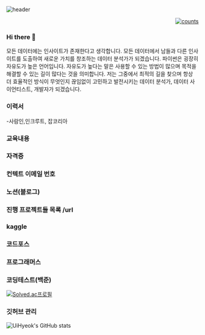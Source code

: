 <!-- 예전 사용 코드
코드포스 스택 [![CodeForces Profile](https://cf.leed.at?id=bym4094)](https://codeforces.com/profile/bym4094)
트로피 [![trophy](https://github-profile-trophy.vercel.app/?username=ByeonUi-Hyeok)](https://github.com/ryo-ma/github-profile-trophy)
-->
![header](https://capsule-render.vercel.app/api?type=waving&height=200&text=Ui-Hyeok's%20Github&fontAlign=76.5&fontAlignY=50&color=gradient&fontSize=45)
<!-- 헤더 참조주소 : https://github.com/kyechan99/capsule-render -->
<!-- 방문자수 시작 -->
<div align=right>
  
[![counts](https://hits.seeyoufarm.com/api/count/incr/badge.svg?url=https%3A%2F%2Fgithub.com%2FByeonUi-Hyeok%2Fhit-counter&count_bg=%23B8B8B8&title_bg=%23000000&icon=&icon_color=%23E7E7E7&title=%EB%B0%A9%EB%AC%B8&edge_flat=false)](https://hits.seeyoufarm.com)

</div>
<!-- 방문자수 끝 -->

### Hi there 👋
모든 데이터에는 인사이트가 존재한다고 생각합니다. 모든 데이터에서 남들과 다른 인사이트를 도출하여 새로운 가치를 창조하는 데이터 분석가가 되겠습니다.
파이썬은 굉장히 자유도가 높은 언어입니다. 자유도가 높다는 말은 사용할 수 있는 방법이 많으며 목적을 해결할 수 있는 길이 많다는 것을 의미합니다. 저는 그중에서 최적의 길을 찾으며 항상 더 효율적인 방식이 무엇인지 끊임없이 고민하고 발전시키는 데이터 분석가, 데이터 사이언티스트, 개발자가 되겠습니다.
### 이력서
-사람인,인크루트, 잡코리아
### 교육내용
### 자격증
### 컨텍트 이메일 번호
### 노션(블로그)
### 진행 프로젝트들 목록 /url

<!-- 랭킹? -->
### kaggle
### 코드포스
### 프로그래머스
### 코딩테스트(백준)
<!-- 백준 시작 -->
[![Solved.ac프로필](http://mazassumnida.wtf/api/v2/generate_badge?boj=bym4094)](https://solved.ac/bym4094)
<!--오른쪽<img align='right' src="http://mazassumnida.wtf/api/v2/generate_badge?boj=bym4094">-->
<!-- 백준 끝 -->

### 깃허브 관리
<!-- 깃허브 스택 시작 -->
![UiHyeok's GitHub stats](https://github-readme-stats.vercel.app/api?username=ByeonUi-Hyeok&show_icons=true&theme=radical)
<!-- 깃허브 스택 끝 -->

<!--

정처기/정보기 / adsp /sqld / 사조사 2급 / 기술
-->
